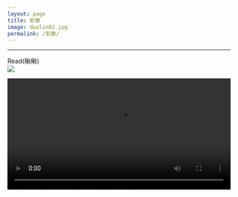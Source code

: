 ```yaml
---
layout: page
title: 影像
image: duolin02.jpg
permalink: /影像/
---
```




****

Read(瞅瞅)  
![]({{site.baseurl}}/img/duolin03.jpg)

<video width="100%" style="display:block; margin: 0 auto;" controls>
  <source src="/Video/NorwegianWood.mp4" type="video/mp4">
  <object data="/Video/NorwegianWood.mp4" width="720" height="480">
  </object> 
</video>
<br>




